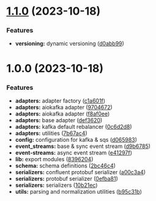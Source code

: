 # [1.1.0](https://gitlab.com/sanctumlabs/libraries/eventmsg_adaptor_py/compare/1.0.0...1.1.0) (2023-10-18)


### Features

* **versioning:** dynamic versioning ([d0abb99](https://gitlab.com/sanctumlabs/libraries/eventmsg_adaptor_py/commit/d0abb991839abb1521a6aa700df4095e5dcb508e))

# 1.0.0 (2023-10-18)


### Features

* **adapters:** adapter factory ([c1a601f](https://gitlab.com/sanctumlabs/libraries/eventmsg_adaptor_py/commit/c1a601f8d5a1e35cef5c7b14cecbb7253daeaa33))
* **adapters:** aiokafka adapter ([9704672](https://gitlab.com/sanctumlabs/libraries/eventmsg_adaptor_py/commit/97046724fe6c7ae64579752e67e90e85b68b3f7a))
* **adapters:** aiokafka adapter ([f8af0ee](https://gitlab.com/sanctumlabs/libraries/eventmsg_adaptor_py/commit/f8af0ee45d28e8751181fd7aad4a2a3c899c78a6))
* **adapters:** base adapter ([def3620](https://gitlab.com/sanctumlabs/libraries/eventmsg_adaptor_py/commit/def36208a28837ba06509e76f0f690e984f1d919))
* **adapters:** kafka default rebalancer ([0c6d2d8](https://gitlab.com/sanctumlabs/libraries/eventmsg_adaptor_py/commit/0c6d2d827b19d184a9e699c6557b1b387855aecf))
* **adapters:** utilities ([7b67ac4](https://gitlab.com/sanctumlabs/libraries/eventmsg_adaptor_py/commit/7b67ac476a21cc5cca9482d8ef98dc80582be1b4))
* **config:** configuration for kafka & sqs ([d065983](https://gitlab.com/sanctumlabs/libraries/eventmsg_adaptor_py/commit/d0659830fc2bfe4d64bb04c5bbb0b5a6d0fba19f))
* **event_streams:** base & sync event stream ([d9b6785](https://gitlab.com/sanctumlabs/libraries/eventmsg_adaptor_py/commit/d9b67858b389be65a443c0bf13e649a470630ada))
* **event-streams:** async event stream ([e41297f](https://gitlab.com/sanctumlabs/libraries/eventmsg_adaptor_py/commit/e41297fda817801cb222236de6a8b46b3753adc8))
* **lib:** export modules ([8396204](https://gitlab.com/sanctumlabs/libraries/eventmsg_adaptor_py/commit/83962045f7aba242211f2f8a65439fcabc94d7b9))
* **schema:** schema definitions ([2bc46c4](https://gitlab.com/sanctumlabs/libraries/eventmsg_adaptor_py/commit/2bc46c41b306a9a381165c84d40bc64913218695))
* **serializers:** confluent protobuf serializer ([a00c3a4](https://gitlab.com/sanctumlabs/libraries/eventmsg_adaptor_py/commit/a00c3a4963a5c30573401ee0c044cb6fe9d6d0d6))
* **serializers:** protobuf serializer ([0efba81](https://gitlab.com/sanctumlabs/libraries/eventmsg_adaptor_py/commit/0efba81753c4d9f5c4f762d3beea133d7991852f))
* **serializers:** serializers ([10b21ec](https://gitlab.com/sanctumlabs/libraries/eventmsg_adaptor_py/commit/10b21ece3b7c4cd1d4bc8bedfc12753c8867351d))
* **utils:** parsing and normalization utilities ([b95c31b](https://gitlab.com/sanctumlabs/libraries/eventmsg_adaptor_py/commit/b95c31b10db5b48acdc5d13c3069f346ad10077c))
